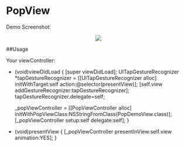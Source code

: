 PopView
=======

Demo Screenshot:
<p align="center"><img src="http://openassets.oss.aliyuncs.com/popView.gif"/></p>


##Usage

Your viewController:
- (void)viewDidLoad {
    [super viewDidLoad];
    UITapGestureRecognizer *tapGestureRecognizer = [[UITapGestureRecognizer alloc] initWithTarget:self action:@selector(presentView)];
    [self.view addGestureRecognizer:tapGestureRecognizer];
    tapGestureRecognizer.delegate=self;

    _popViewController = [[PopViewController alloc] initWithPopViewClass:NSStringFromClass(PopDemoView.class)];
    [_popViewController setup:self delegate:self];
}

- (void)presentView {
    [_popViewController presentInView:self.view animation:YES];
}
